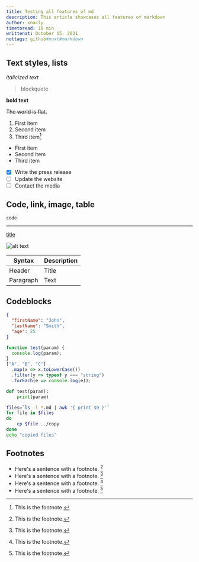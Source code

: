 ```yaml
---
title: Testing all features of md
description: This article showcases all features of markdown
author: xnacly
timetoread: 10 min
writtenat: October 15, 2021
nottags: github#nuxt#markdown
---
```


## Text styles, lists

_italicized text_

> blockquote

**bold text**

~~The world is flat.~~

1. First item
2. Second item
3. Third item[^5]

- First item
- Second item
- Third item

- [x] Write the press release
- [ ] Update the website
- [ ] Contact the media

## Code, link, image, table

`code`

---

[title](https://www.example.com)

![alt text](https://i.picsum.photos/id/305/200/300.jpg?hmac=qqxVDT5GPIxyVNSo9Y_9u_qZSwXU4Cy94gp7VAMVRIw)

| Syntax    | Description |
| --------- | ----------- |
| Header    | Title       |
| Paragraph | Text        |

## Codeblocks

```json
{
  "firstName": "John",
  "lastName": "Smith",
  "age": 25
}
```

```js
function test(param) {
  console.log(param);
}
["A", "B", "C"]
  .map(x => x.toLowerCase())
  .filter(y => typeof y === "string")
  .forEach(e => console.log(e));
```

```py
def test(param):
    print(param)
```

```bash
files=`ls -l *.md | awk '{ print $9 }'`
for file in $files
do
    cp $file ../copy
done
echo "copied files"
```

## Footnotes

- Here's a sentence with a footnote. [^1]
- Here's a sentence with a footnote. [^2]
- Here's a sentence with a footnote. [^3]
- Here's a sentence with a footnote. [^4]

[^1]: This is the footnote.
[^2]: This is the footnote.
[^3]: This is the footnote.
[^4]: This is the footnote.
[^5]: This is the footnote.
